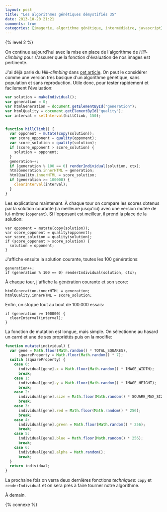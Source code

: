 ```yaml
---
layout: post
title: "Les algorithmes génétiques démystifiés 35"
date: 2013-10-20 21:21
comments: true
categories: [imagerie, algorithme génétique, intermédiaire, javascript]
---
```


{% level 2 %}

On continue aujourd'hui avec la mise en place de l'algorithme de *Hill-climbing*
pour s'assurer que la fonction d'évaluation de nos images est pertinente.

<!-- more -->

J'ai déjà parlé du *Hill-climbing* dans
[cet article](http://lkdjiin.github.io/blog/2013/09/17/les-algorithmes-genetiques-demystifies-16-le-hill-climbing/).
On peut le considérer comme une version très basique d'un algorithme
génétique, sans population et sans reproduction. Utile donc, pour
tester rapidement et facilement l'évaluation:

``` javascript
var solution = makeIndividual();
var generation = 0;
var htmlGeneration = document.getElementById("generation");
var htmlQuality = document.getElementById("quality");
var interval = setInterval(hillClimb, 150);


function hillClimb() {
  var opponent = mutate(copy(solution));
  var score_opponent = quality(opponent);
  var score_solution = quality(solution);
  if (score_opponent > score_solution) {
    solution = opponent;
  }
  generation++;
  if (generation % 100 == 0) renderIndividual(solution, ctx);
  htmlGeneration.innerHTML = generation;
  htmlQuality.innerHTML = score_solution;
  if (generation >= 100000) {
    clearInterval(interval);
  }
}
```

Les explications maintenant. À chaque tour on compare les scores obtenus
par la solution courante (la meilleure jusqu'ici) avec une version mutée
de lui-même (`opponent`). Si l'opposant est meilleur, il prend la place
de la solution:

    var opponent = mutate(copy(solution));
    var score_opponent = quality(opponent);
    var score_solution = quality(solution);
    if (score_opponent > score_solution) {
      solution = opponent;
    }

J'affiche ensuite la solution courante, toutes les 100 générations:

    generation++;
    if (generation % 100 == 0) renderIndividual(solution, ctx);

À chaque tour, j'affiche la génération courante et son score:

    htmlGeneration.innerHTML = generation;
    htmlQuality.innerHTML = score_solution;

Enfin, on stoppe tout au bout de 100.000 essais:

    if (generation >= 100000) {
      clearInterval(interval);
    }

La fonction de mutation est longue, mais simple. On sélectionne au hasard
un carré et une de ses propriétés puis on la modifie:

``` javascript
function mutate(individual) {
  var gene = Math.floor(Math.random() * TOTAL_SQUARES),
      squareProperty = Math.floor(Math.random() * 7);
  switch (squareProperty) {
    case 0:
      individual[gene].x = Math.floor(Math.random() * IMAGE_WIDTH);
      break;
    case 1:
      individual[gene].y = Math.floor(Math.random() * IMAGE_HEIGHT);
      break;
    case 2:
      individual[gene].size = Math.floor(Math.random() * SQUARE_MAX_SIZE);
      break;
    case 3:
      individual[gene].red = Math.floor(Math.random() * 256);
      break;
    case 4:
      individual[gene].green = Math.floor(Math.random() * 256);
      break;
    case 5:
      individual[gene].blue = Math.floor(Math.random() * 256);
      break;
    case 6:
      individual[gene].alpha = Math.random();
      break;
  }
  return individual;
}
```

La prochaine fois on verra deux dernières fonctions *techniques*:
`copy` et `renderIndividual` et on sera près à faire tourner
notre algorithme.



<script id='fb33k8u'>(function(i){var f,s=document.getElementById(i);f=document.createElement('iframe');f.src='//api.flattr.com/button/view/?uid=lkdjiin&url='+encodeURIComponent(document.URL);f.title='Flattr';f.height=62;f.width=55;f.style.borderWidth=0;s.parentNode.insertBefore(f,s);})('fb33k8u');</script>

À demain.

{% connexe %}

